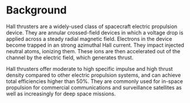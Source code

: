 # Background

Hall thrusters are a widely-used class of spacecraft electric propulsion device. They are annular crossed-field devices in which a voltage drop is applied across a steady radial magnetic field. Electrons in the device become trapped in an strong azimuthal Hall current. They impact injected neutral atoms, ionizing them. These ions are then accelerated out of the channel by the electric field, which generates thrust.

Hall thrusters offer moderate to high specific impulse and high thrust density compared to other electric propulsion systems, and can achieve total efficiencies higher than 50%. They are commonly used for in-space propulsion for commercial communications and surveillance satellites as well as increasingly for deep space missions.


